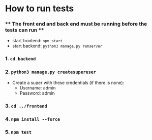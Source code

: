 # How to run tests

### ** The front end and back end must be running before the tests can run **
- start frontend: `npm start`
- start backend: `python3 manage.py runserver`

### 1. `cd backend` 
### 2. `python3 manage.py createsuperuser`
- Create a super with these credentials (if there is none):
    - Username: admin
    - Password: admin
### 3. `cd ../frontend`
### 4. `npm install --force` 
### 5. `npm test`